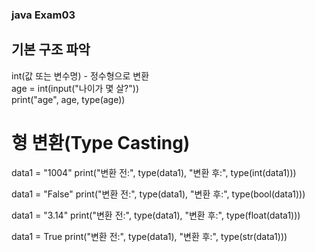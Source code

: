 ### java Exam03
기본 구조 파악
--------------------
int(값 또는 변수명) - 정수형으로 변환 </br>
age = int(input("나이가 몇 살?"))</br>
print("age", age, type(age))</br>

# 형 변환(Type Casting)
data1 = "1004"
print("변환 전:", type(data1), "변환 후:", type(int(data1)))

data1 = "False"
print("변환 전:", type(data1), "변환 후:", type(bool(data1)))

data1 = "3.14"
print("변환 전:", type(data1), "변환 후:", type(float(data1)))

data1 = True
print("변환 전:", type(data1), "변환 후:", type(str(data1)))
